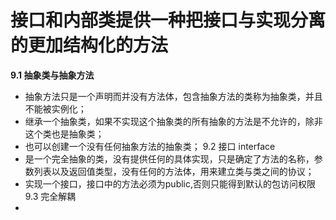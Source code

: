 # 接口和内部类提供一种把接口与实现分离的更加结构化的方法
**9.1 抽象类与抽象方法**
* 抽象方法只是一个声明而并没有方法体，包含抽象方法的类称为抽象类，并且不能被实例化；
* 继承一个抽象类，如果不实现这个抽象类的所有抽象的方法是不允许的，除非这个类也是抽象类；
* 也可以创建一个没有任何抽象方法的抽象类；
9.2 接口  interface
* 是一个完全抽象的类，没有提供任何的具体实现，只是确定了方法的名称，参数列表以及返回值类型，没有任何的方法体，用来建立类与类之间的协议；
* 实现一个接口，接口中的方法必须为public,否则只能得到默认的包访问权限
9.3 完全解耦
* 